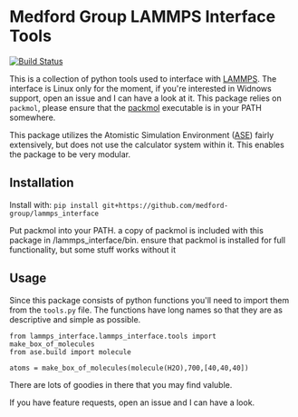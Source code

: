 # Medford Group LAMMPS Interface Tools

[![Build Status](https://travis-ci.org/medford-group/lammps_interface.svg?branch=master)](https://travis-ci.org/medford-group/lammps_interface)

This is a collection of python tools used to interface with [LAMMPS](https://lammps.sandia.gov/). The interface is Linux only for the moment, if you're interested in Widnows support, open an issue and I can have a look at it. This package relies on `packmol`, please ensure that the [packmol](http://m3g.iqm.unicamp.br/packmol/home.shtml) executable is in your PATH somewhere. 

This package utilizes the Atomistic Simulation Environment ([ASE](https://wiki.fysik.dtu.dk/ase/index.html)) fairly extensively, but does not use the calculator system within it. This enables the package to be very modular.

## Installation
Install with:
`pip install git+https://github.com/medford-group/lammps_interface`

Put packmol into your PATH. a copy of packmol is included with this package in /lammps\_interface/bin. ensure that packmol is installed for full functionality, but some stuff works without it


## Usage
Since this package consists of python functions you'll need to import them from the `tools.py` file. The functions have long names so that they are as descriptive and simple as possible.

```
from lammps_interface.lammps_interface.tools import make_box_of_molecules
from ase.build import molecule

atoms = make_box_of_molecules(molecule(H2O),700,[40,40,40])
```

There are lots of goodies in there that you may find valuble.

If you have feature requests, open an issue and I can have a look.
